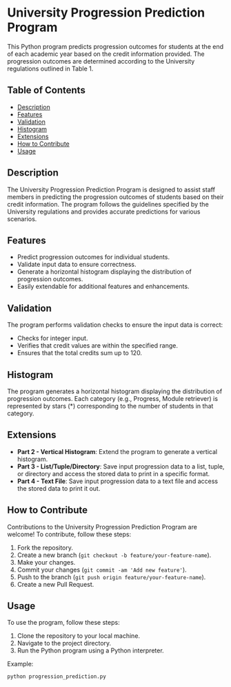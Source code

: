 # University Progression Prediction Program

This Python program predicts progression outcomes for students at the end of each academic year based on the credit information provided. The progression outcomes are determined according to the University regulations outlined in Table 1.

## Table of Contents

- [Description](#description)
- [Features](#features)
- [Validation](#validation)
- [Histogram](#histogram)
- [Extensions](#extensions)
- [How to Contribute](#how-to-contribute)
- [Usage](#usage)

## Description

The University Progression Prediction Program is designed to assist staff members in predicting the progression outcomes of students based on their credit information. The program follows the guidelines specified by the University regulations and provides accurate predictions for various scenarios.

## Features

- Predict progression outcomes for individual students.
- Validate input data to ensure correctness.
- Generate a horizontal histogram displaying the distribution of progression outcomes.
- Easily extendable for additional features and enhancements.

## Validation

The program performs validation checks to ensure the input data is correct:

- Checks for integer input.
- Verifies that credit values are within the specified range.
- Ensures that the total credits sum up to 120.

## Histogram

The program generates a horizontal histogram displaying the distribution of progression outcomes. Each category (e.g., Progress, Module retriever) is represented by stars (*) corresponding to the number of students in that category.

## Extensions

- **Part 2 - Vertical Histogram**: Extend the program to generate a vertical histogram.
- **Part 3 - List/Tuple/Directory**: Save input progression data to a list, tuple, or directory and access the stored data to print in a specific format.
- **Part 4 - Text File**: Save input progression data to a text file and access the stored data to print it out.

## How to Contribute

Contributions to the University Progression Prediction Program are welcome! To contribute, follow these steps:

1. Fork the repository.
2. Create a new branch (`git checkout -b feature/your-feature-name`).
3. Make your changes.
4. Commit your changes (`git commit -am 'Add new feature'`).
5. Push to the branch (`git push origin feature/your-feature-name`).
6. Create a new Pull Request.


## Usage

To use the program, follow these steps:

1. Clone the repository to your local machine.
2. Navigate to the project directory.
3. Run the Python program using a Python interpreter.

Example:

```bash
python progression_prediction.py 

